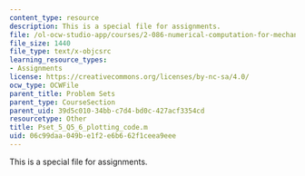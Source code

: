 ```yaml
---
content_type: resource
description: This is a special file for assignments.
file: /ol-ocw-studio-app/courses/2-086-numerical-computation-for-mechanical-engineers-fall-2012/06c99daa049be1f2e6b662f1ceea9eee_Pset_5_Q5_6_plotting_code.m
file_size: 1440
file_type: text/x-objcsrc
learning_resource_types:
- Assignments
license: https://creativecommons.org/licenses/by-nc-sa/4.0/
ocw_type: OCWFile
parent_title: Problem Sets
parent_type: CourseSection
parent_uid: 39d5c010-34bb-c7d4-bd0c-427acf3354cd
resourcetype: Other
title: Pset_5_Q5_6_plotting_code.m
uid: 06c99daa-049b-e1f2-e6b6-62f1ceea9eee
---
```

This is a special file for assignments.